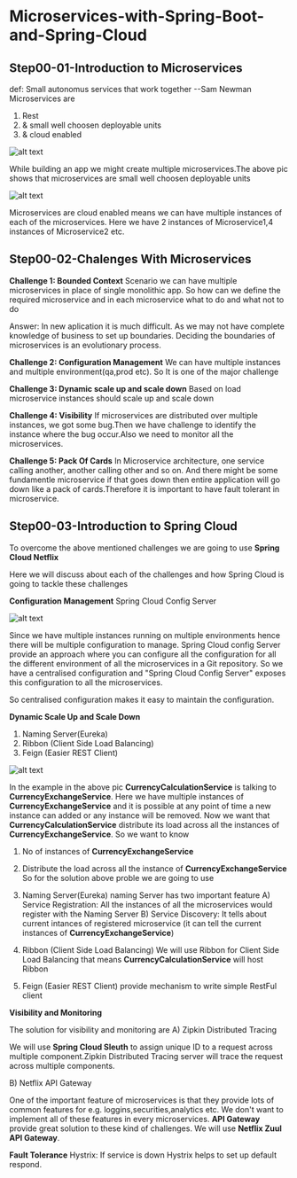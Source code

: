 # Microservices-with-Spring-Boot-and-Spring-Cloud
## Step00-01-Introduction to Microservices
 def: Small autonomus services that work together --Sam Newman
 Microservices are
 1. Rest
 2. & small well choosen deployable units
 3. & cloud enabled
 
![alt text](https://user-images.githubusercontent.com/16119293/61320277-b88d4380-a826-11e9-9e33-f8e7b0cb1293.JPG)


While building an app we might create multiple microservices.The above pic shows that microservices are small well choosen deployable units


![alt text](https://user-images.githubusercontent.com/16119293/61320359-e70b1e80-a826-11e9-8879-7eea17a44260.JPG)

Microservices are cloud enabled means we can have multiple instances of each of the microservices. Here we have 2 instances of Microservice1,4 instances of Microservice2 etc.

## Step00-02-Chalenges With Microservices
**Challenge 1: Bounded Context**
Scenario we can have multiple microservices in place of single monolithic app.
So how can we define the required microservice and in each microservice what to do and what not to do

Answer: In new aplication it is much difficult. As we may not have complete knowledge of business to set up boundaries.
Deciding the boundaries of microservices is an evolutionary process.

**Challenge 2: Configuration Management**
We can have multiple instances and multiple environment(qa,prod etc). So It is one of the major challenge

**Challenge 3: Dynamic scale up and scale down**
Based on load microservice instances should scale up and scale down

**Challenge 4: Visibility**
If microservices are distributed over multiple instances, we got some bug.Then we have challenge to identify the instance where the bug occur.Also we need to monitor all the microservices.

**Challenge 5: Pack Of Cards**
In Microservice architecture, one service calling another, another calling other and so on. And there might be some fundamentle
microservice if that goes down then entire application will go down like a pack of cards.Therefore it is important to have fault tolerant in microservice.

## Step00-03-Introduction to Spring Cloud

To overcome the above mentioned challenges we are going to use **Spring Cloud Netflix**

Here we will discuss about each of the challenges and how Spring Cloud is going to tackle these challenges

**Configuration Management**
Spring Cloud Config Server

![alt text](https://user-images.githubusercontent.com/16119293/62832941-49074a00-bc54-11e9-9a8a-0805403f2282.JPG)

Since we have multiple instances running on multiple environments hence there will be multiple configuration to manage.
Spring Cloud config Server provide an approach where you can configure all the configuration for all the different environment of all the microservices in a Git repository. So we have a centralised configuration and "Spring Cloud Config Server" exposes this configuration to all the microservices.

So centralised configuration makes it easy to maintain the configuration.

**Dynamic Scale Up and Scale Down**
1. Naming Server(Eureka)
2. Ribbon (Client Side Load Balancing)
3. Feign (Easier REST Client)

![alt text](https://user-images.githubusercontent.com/16119293/62832957-7653f800-bc54-11e9-8b5d-c7b99023aa3f.JPG)

In the example in the above pic **CurrencyCalculationService** is talking to **CurrencyExchangeService**. Here we have multiple instances of **CurrencyExchangeService** and it is possible at any point of time a new instance can added or any instance will be removed. Now we want that **CurrencyCalculationService** distribute its load across all the instances of **CurrencyExchangeService**.
So we want to know
1. No of instances of **CurrencyExchangeService**
2. Distribute the load across all the instance of **CurrencyExchangeService**
So for the solution above proble we are going to use

1. Naming Server(Eureka)
naming Server has two important feature
A) Service Registration: All the instances of all the microservices would register with the Naming Server
B) Service Discovery: It tells about current intances of registered microservice (it can tell the current instances of **CurrencyExchangeService**)

2. Ribbon (Client Side Load Balancing)
We will use Ribbon for Client Side Load Balancing that means **CurrencyCalculationService** will host Ribbon

3. Feign (Easier REST Client)
provide mechanism to write simple RestFul client

**Visibility and Monitoring**

The solution for visibility and monitoring are
A) Zipkin Distributed Tracing

We will use **Spring Cloud Sleuth** to assign unique ID to a request across multiple component.Zipkin Distributed Tracing server will trace the request across multiple components.

B) Netflix API Gateway

One of the important feature of microservices is that they provide lots of common features for e.g. loggins,securities,analytics etc.
We don't want to implement all of these features in every microservices. **API Gateway** provide great solution to these kind of challenges. We will use **Netflix Zuul API Gateway**.

**Fault Tolerance**
Hystrix: If service is down Hystrix helps to set up default respond.

